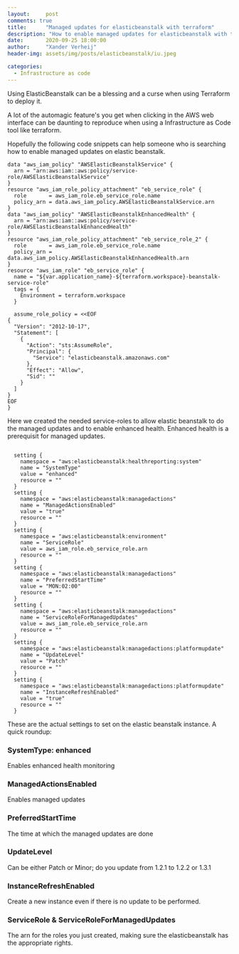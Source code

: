 ```yaml
---
layout:     post
comments: true
title:      "Managed updates for elasticbeanstalk with terraform"
description: "How to enable managed updates for elasticbeanstalk with terraform"
date:       2020-09-25 18:00:00
author:     "Xander Verheij"
header-img: assets/img/posts/elasticbeanstalk/iu.jpeg

categories:
  - Infrastructure as code
---
```

Using ElasticBeanstalk can be a blessing and a curse when using Terraform to deploy it.

A lot of the automagic feature's you get when clicking in the AWS web interface can be daunting to reproduce when using a Infrastructure as Code tool like terraform.

Hopefully the following code snippets can help someone who is searching how to enable managed updates on elastic beanstalk.



```
data "aws_iam_policy" "AWSElasticBeanstalkService" {
  arn = "arn:aws:iam::aws:policy/service-role/AWSElasticBeanstalkService"
}
resource "aws_iam_role_policy_attachment" "eb_service_role" {
  role       = aws_iam_role.eb_service_role.name
  policy_arn = data.aws_iam_policy.AWSElasticBeanstalkService.arn
}
data "aws_iam_policy" "AWSElasticBeanstalkEnhancedHealth" {
  arn = "arn:aws:iam::aws:policy/service-role/AWSElasticBeanstalkEnhancedHealth"
}
resource "aws_iam_role_policy_attachment" "eb_service_role_2" {
  role       = aws_iam_role.eb_service_role.name
  policy_arn = data.aws_iam_policy.AWSElasticBeanstalkEnhancedHealth.arn
}
resource "aws_iam_role" "eb_service_role" {
  name = "${var.application_name}-${terraform.workspace}-beanstalk-service-role"
  tags = {
    Environment = terraform.workspace
  }

  assume_role_policy = <<EOF
{
  "Version": "2012-10-17",
  "Statement": [
    {
      "Action": "sts:AssumeRole",
      "Principal": {
        "Service": "elasticbeanstalk.amazonaws.com"
      },
      "Effect": "Allow",
      "Sid": ""
    }
  ]
}
EOF
}
```
Here we created the needed service-roles to allow elastic beanstalk to do the managed updates and to enable enhanced health. Enhanced health is a prerequisit for managed updates.

```

  setting {
    namespace = "aws:elasticbeanstalk:healthreporting:system"
    name = "SystemType"
    value = "enhanced"
    resource = ""
  }
  setting {
    namespace = "aws:elasticbeanstalk:managedactions"
    name = "ManagedActionsEnabled"
    value = "true"
    resource = ""
  }
  setting {
    namespace = "aws:elasticbeanstalk:environment"
    name = "ServiceRole"
    value = aws_iam_role.eb_service_role.arn
    resource = ""
  }
  setting {
    namespace = "aws:elasticbeanstalk:managedactions"
    name = "PreferredStartTime"
    value = "MON:02:00"
    resource = ""
  }
  setting {
    namespace = "aws:elasticbeanstalk:managedactions"
    name = "ServiceRoleForManagedUpdates"
    value = aws_iam_role.eb_service_role.arn
    resource = ""
  }
  setting {
    namespace = "aws:elasticbeanstalk:managedactions:platformupdate"
    name = "UpdateLevel"
    value = "Patch"
    resource = ""
  }
  setting {
    namespace = "aws:elasticbeanstalk:managedactions:platformupdate"
    name = "InstanceRefreshEnabled"
    value = "true"
    resource = ""
  }
  ```

These are the actual settings to set on the elastic beanstalk instance. A quick roundup:
### SystemType: enhanced
Enables enhanced health monitoring
### ManagedActionsEnabled
Enables managed updates
### PreferredStartTime
The time at which the managed updates are done
### UpdateLevel
Can be either Patch or Minor; do you update from 1.2.1 to 1.2.2 or 1.3.1
### InstanceRefreshEnabled
Create a new instance even if there is no update to be performed.
### ServiceRole & ServiceRoleForManagedUpdates
The arn for the roles you just created, making sure the elasticbeanstalk has the appropriate rights.